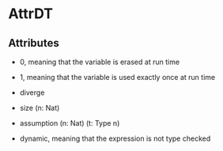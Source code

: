 # AttrDT

## Attributes

+ 0, meaning that the variable is erased at run time
+ 1, meaning that the variable is used exactly once at run time

+ diverge
+ size (n: Nat)

+ assumption (n: Nat) (t: Type n)

+ dynamic, meaning that the expression is not type checked
